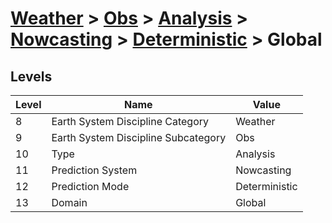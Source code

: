 # [Weather](../../../../..) > [Obs](../../../..) > [Analysis](../../..) > [Nowcasting](../..) > [Deterministic](..) > Global

## Levels

| Level | Name | Value |
|-----|-----|-----|
| 8 | Earth System Discipline Category | Weather |
| 9 | Earth System Discipline Subcategory | Obs |
| 10 | Type | Analysis |
| 11 | Prediction System | Nowcasting |
| 12 | Prediction Mode | Deterministic |
| 13 | Domain | Global |
